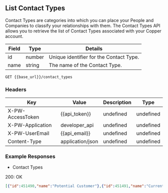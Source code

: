## List Contact Types

Contact Types are categories into which you can place your People and Companies to classify your relationships with them. The Contact Types API allows you to retrieve the list of Contact Types associated with your Copper account.


|Field|Type|Details|
|---|---|---|
|id|number|Unique identifier for the Contact Type.|
|name|string|The name of the Contact Type.|

```GET {{base_url}}/contact_types```

### Headers

Key | Value | Description | Type
--- | --- | --- | ---
X-PW-AccessToken | {{api_token}} | undefined | undefined
X-PW-Application | developer_api | undefined | undefined
X-PW-UserEmail | {{api_email}} | undefined | undefined
Content-Type | application/json | undefined | undefined
### Example Responses

- Contact Types

200: OK
```json
[{"id":451490,"name":"Potential Customer"},{"id":451491,"name":"Current Customer"},{"id":451492,"name":"Uncategorized"},{"id":451493,"name":"Other"}]
```